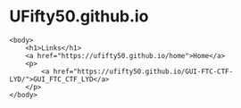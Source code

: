 # UFifty50.github.io
    <body>
        <h1>Links</h1>
        <a href="https://ufifty50.github.io/home">Home</a>
        <p>
            <a href="https://ufifty50.github.io/GUI-FTC-CTF-LYD/">GUI_FTC_CTF_LYD</a>
        </p>
    </body>
</html>
